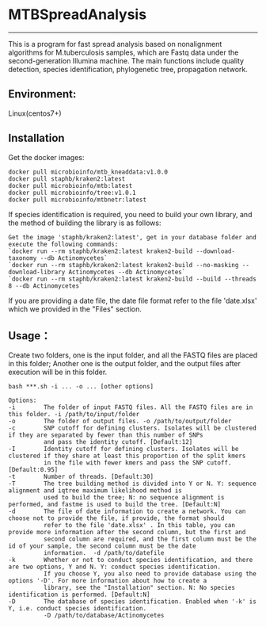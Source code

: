 # MTBSpreadAnalysis
-------------

This is a program for fast spread analysis based on nonalignment algorithms for M.tuberculosis samples, which are Fastq data under the second-generation Illumina machine. The main functions include quality detection, species identification, phylogenetic tree, propagation network.

Environment:
-------------
Linux(centos7+)

Installation
-------------
Get the docker images:  
```
docker pull microbioinfo/mtb_kneaddata:v1.0.0
docker pull staphb/kraken2:latest
docker pull microbioinfo/mtb:latest
docker pull microbioinfo/tree:v1.0.1
docker pull microbioinfo/mtbnetr:latest
```
If species identification is required, you need to build your own library, and the method of building the library is as follows:
```
Get the image 'staphb/kraken2:latest', get in your database folder and execute the following commands:
`docker run --rm staphb/kraken2:latest kraken2-build --download-taxonomy --db Actinomycetes`
`docker run --rm staphb/kraken2:latest kraken2-build --no-masking --download-library Actinomycetes --db Actinomycetes`
`docker run --rm staphb/kraken2:latest kraken2-build --build --threads 8 --db Actinomycetes`
```
If you are providing a date file, the date file format refer to the file 'date.xlsx' which we provided in the "Files" section.

Usage：
-------------
Create two folders, one is the input folder, and all the FASTQ files are placed in this folder; Another one is the output folder, and the output files after execution will be in this folder.
```
bash ***.sh -i ... -o ... [other options]

Options:
-i        The folder of input FASTQ files. All the FASTQ files are in this folder. -i /path/to/input/folder
-o        The folder of output files. -o /path/to/output/folder
-c        SNP cutoff for defining clusters. Isolates will be clustered if they are separated by fewer than this number of SNPs 
          and pass the identity cutoff. [Default:12]
-I        Identity cutoff for defining clusters. Isolates will be clustered if they share at least this proportion of the split kmers 
          in the file with fewer kmers and pass the SNP cutoff. [Default:0.95]
-t        Number of threads. [Default:30]
-T        The tree building method is divided into Y or N. Y: sequence alignment and iqtree maximum likelihood method is 
          used to build the tree; N: no sequence alignment is performed, and fastme is used to build the tree. [Default:N]
-d        The file of date information to create a network. You can choose not to provide the file, if provide, the format should 
          refer to the file 'date.xlsx' . In this table, you can provide more information after the second column, but the first and 
          second column are required, and the first column must be the id of your sample, the second column must be the date 
          information.  -d /path/to/datefile
-k        Whether or not to conduct species identification, and there are two options, Y and N. Y: conduct species identification. 
          If you choose Y, you also need to provide database using the options '-D'. For more information about how to create a 
          library, see the "Installation" section. N: No species identification is performed. [Default:N]
-D        The database of species identification. Enabled when '-k' is Y, i.e. conduct species identification. 
          -D /path/to/database/Actinomycetes
```
